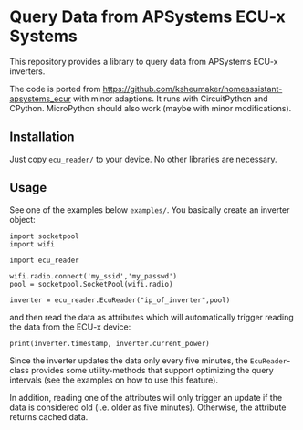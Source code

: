 Query Data from APSystems ECU-x Systems
=======================================

This repository provides a library to query data from APSystems ECU-x
inverters.

The code is ported from
<https://github.com/ksheumaker/homeassistant-apsystems_ecur> with
minor adaptions. It runs with CircuitPython and CPython. MicroPython
should also work (maybe with minor modifications).


Installation
------------

Just copy `ecu_reader/` to your device. No other libraries are necessary.


Usage
-----

See one of the examples below `examples/`. You basically create an
inverter object:

    import socketpool
    import wifi
    
    import ecu_reader
    
    wifi.radio.connect('my_ssid','my_passwd')
    pool = socketpool.SocketPool(wifi.radio)
    
    inverter = ecu_reader.EcuReader("ip_of_inverter",pool)

and then read the data as attributes which will automatically trigger
reading the data from the ECU-x device:

    print(inverter.timestamp, inverter.current_power)

Since the inverter updates the data only every five minutes, the
`EcuReader`-class provides some utility-methods that support
optimizing the query intervals (see the examples on how to use this
feature).

In addition, reading one of the attributes will only trigger an update
if the data is considered old (i.e. older as five minutes). Otherwise,
the attribute returns cached data.
